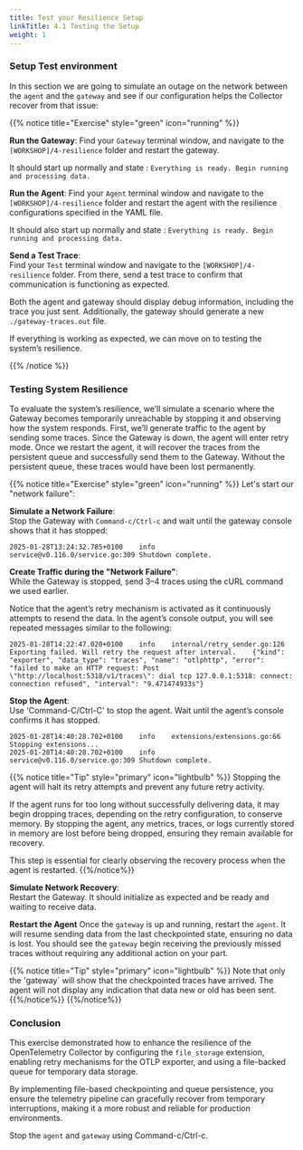 ```yaml
---
title: Test your Resilience Setup
linkTitle: 4.1 Testing the Setup
weight: 1
---
```


### Setup Test environment

In this section we are going to simulate an outage on the network between the `agent` and the `gateway` and see if our configuration helps the Collector recover from that issue:

{{% notice title="Exercise" style="green" icon="running" %}}

**Run the Gateway**:
Find your `Gateway` terminal window, and navigate to the `[WORKSHOP]/4-resilience` folder and restart the gateway.

It should start up normally and state : `Everything is ready. Begin running and processing data.`

**Run the Agent**:
Find your `Agent` terminal window and navigate to the `[WORKSHOP]/4-resilience` folder and restart the agent with the resilience configurations specified in the YAML file.

It should also start up normally and state : `Everything is ready. Begin running and processing data.`

**Send a Test Trace**:  
Find your `Test` terminal window and navigate to the `[WORKSHOP]/4-resilience` folder. From there, send a test trace to confirm that communication is functioning as expected.

Both the agent and gateway should display debug information, including the trace you just sent. Additionally, the gateway should generate a new `./gateway-traces.out` file.

If everything is working as expected, we can move on to testing the system’s resilience.

{{% /notice %}}

### Testing System Resilience

To evaluate the system’s resilience, we’ll simulate a scenario where the Gateway becomes temporarily unreachable by stopping it and observing how the system responds. First, we’ll generate traffic to the agent by sending some traces. Since the Gateway is down, the agent will enter retry mode.  Once we restart the agent, it will recover the traces from the persistent queue and successfully send them to the Gateway. Without the persistent queue, these traces would have been lost permanently.

{{% notice title="Exercise" style="green" icon="running" %}}
Let's start  our "network failure":

**Simulate a Network Failure**:    
Stop the Gateway with `Command-c/Ctrl-c` and wait until the gateway console shows that it has stopped:

```text
2025-01-28T13:24:32.785+0100	info	service@v0.116.0/service.go:309	Shutdown complete.
```

**Create Traffic during the "Network Failure"**:  
While the Gateway is stopped, send 3–4 traces using the cURL command we used earlier.

Notice that the agent’s retry mechanism is activated as it continuously attempts to resend the data. In the agent’s console output, you will see repeated messages similar to the following:

```text
2025-01-28T14:22:47.020+0100	info	internal/retry_sender.go:126	Exporting failed. Will retry the request after interval.	{"kind": "exporter", "data_type": "traces", "name": "otlphttp", "error": "failed to make an HTTP request: Post \"http://localhost:5318/v1/traces\": dial tcp 127.0.0.1:5318: connect: connection refused", "interval": "9.471474933s"}
```

**Stop the Agent**:  
Use 'Command-C/Ctrl-C' to stop the agent. Wait until the agent’s console confirms it has stopped.

```text
2025-01-28T14:40:28.702+0100	info	extensions/extensions.go:66	Stopping extensions...
2025-01-28T14:40:28.702+0100	info	service@v0.116.0/service.go:309	Shutdown complete.
```

{{% notice title="Tip" style="primary" icon="lightbulb" %}}
Stopping the agent will halt its retry attempts and prevent any future retry activity.

If the agent runs for too long without successfully delivering data, it may begin dropping traces, depending on the retry configuration, to conserve memory. By stopping the agent, any metrics, traces, or logs currently stored in memory are lost before being dropped, ensuring they remain available for recovery.

This step is essential for clearly observing the recovery process when the agent is restarted.
{{%/notice%}}

**Simulate Network Recovery**:  
Restart the Gateway. It should initialize as expected and be ready and waiting to receive data.

**Restart the Agent**
Once the `gateway` is up and running, restart the `agent`. It will resume sending data from the last checkpointed state, ensuring no data is lost. You should see the `gateway` begin receiving the previously missed traces without requiring any additional action on your part.

{{% notice title="Tip" style="primary" icon="lightbulb" %}}
Note that only the 'gateway` will show that the checkpointed traces have arrived. The agent will not display any indication that data new or old has been sent.
{{%/notice%}}
{{%/notice%}}

### Conclusion

This exercise demonstrated how to enhance the resilience of the OpenTelemetry Collector by configuring the `file_storage` extension, enabling retry mechanisms for the OTLP exporter, and using a file-backed queue for temporary data storage.

By implementing file-based checkpointing and queue persistence, you ensure the telemetry pipeline can gracefully recover from temporary interruptions, making it a more robust and reliable for production environments.

Stop the `agent` and `gateway` using Command-c/Ctrl-c.
